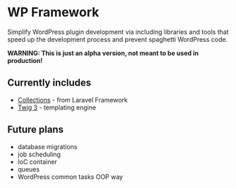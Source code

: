 # WP Framework
Simplify WordPress plugin development via including libraries and tools that speed up the development process and prevent spaghetti WordPress code.

**WARNING: This is just an alpha version, not meant to be used in production!**

## Currently includes
- [Collections](https://laravel.com/docs/9.x/collections) - from Laravel Framework
- [Twig 3](https://twig.symfony.com/) - templating engine

## Future plans
- database migrations
- job scheduling
- IoC container
- queues
- WordPress common tasks OOP way
